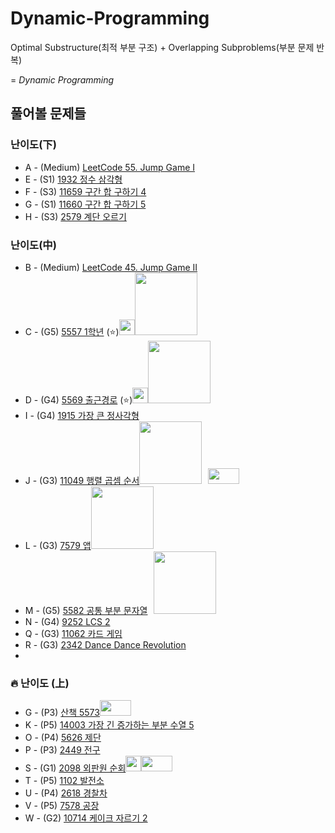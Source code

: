 # Dynamic-Programming

Optimal Substructure(최적 부분 구조) + Overlapping Subproblems(부분 문제 반복) 

= *Dynamic Programming*

## 풀어볼 문제들

### 난이도(下)
+ A - (Medium) [LeetCode 55. Jump Game I](https://leetcode.com/problems/jump-game/description/)
+ E - (S1) [1932 정수 삼각형](https://www.acmicpc.net/problem/1932)    
+ F - (S3) [11659 구간 합 구하기 4](https://www.acmicpc.net/problem/11659)    
+ G - (S1) [11660 구간 합 구하기 5](https://www.acmicpc.net/problem/11660)    
+ H - (S3) [2579 계단 오르기](https://www.acmicpc.net/problem/2579)    

### 난이도(中)
+ B - (Medium) [LeetCode 45. Jump Game II](https://leetcode.com/problems/jump-game-ii/description/)
+ C - (G5) [5557 1학년](https://www.acmicpc.net/problem/5557) (:star:)[<img src = "https://github.com/sulogc.png" width="25" height="25">](./Code/5557/5557_L.py)[<img src = "https://github.com/Haaarimmm.png" width="100" height="100">](./Code/5557/5557_K.py)[<img src = "https://github.com/wocjs.png" width="10" height="25">](./Code/5557/5557_H.py)
+ D - (G4) [5569 출근경로](https://www.acmicpc.net/problem/5569) (:star:)[<img src = "https://github.com/sulogc.png" width="25" height="25">](./Code/5569/5569_L.py)[<img src = "https://github.com/Haaarimmm.png" width="100" height="100">](./Code/5569/5569_K.py)[<img src = "https://github.com/wocjs.png" width="10" height="25">](./Code/5569/5569_H.py)
+ I - (G4) [1915 가장 큰 정사각형](https://www.acmicpc.net/problem/1915)    
+ J - (G3) [11049 행렬 곱셈 순서](https://www.acmicpc.net/problem/11049)[<img src = "https://github.com/Haaarimmm.png" width="100" height="100">](./Code/11049/11049_K.py)[<img src = "https://github.com/wocjs.png" width="10" height="25">](./Code/11049/11049_H.py)[<img src = "https://github.com/Frog-Slayer.png" width="50" height="25">](./Code/11049/11049_P.cpp)
+ L - (G3) [7579 앱](https://www.acmicpc.net/problem/7579)[<img src = "https://github.com/Haaarimmm.png" width="100" height="100">](./Code/7579/7579_K.py)
+ M - (G5) [5582 공통 부분 문자열](https://www.acmicpc.net/problem/5582)[<img src = "https://github.com/wocjs.png" width="10" height="25">](./Code/5582/5582_H.py)[<img src = "https://github.com/Haaarimmm.png" width="100" height="100">](./Code/5582/5582_K.py)
+ N - (G4) [9252 LCS 2](https://www.acmicpc.net/problem/9252)   
+ Q - (G3) [11062 카드 게임](https://www.acmicpc.net/problem/11062)
+ R - (G3) [2342 Dance Dance Revolution](https://www.acmicpc.net/problem/2342)
+ 
### :fire: 난이도 (上)
+ G - (P3) [산책	5573](https://www.acmicpc.net/problem/5573)[<img src = "https://github.com/Frog-Slayer.png" width="50" height="25">](./Code/5573/5573_P.cpp)
+ K - (P5) [14003 가장 긴 증가하는 부분 수열 5](https://www.acmicpc.net/problem/14003)   
+ O - (P4) [5626 제단](https://www.acmicpc.net/problem/5626)
+ P - (P3) [2449 전구](https://www.acmicpc.net/problem/2449)
+ S - (G1) [2098 외판원 순회](https://www.acmicpc.net/problem/2098)[<img src = "https://github.com/sulogc.png" width="25" height="25">](./Code/2098/b2098_L.java)[<img src = "https://github.com/Frog-Slayer.png" width="50" height="25">](./Code/2098/2098_P.cpp)
+ T - (P5) [1102 발전소](https://www.acmicpc.net/problem/1102)
+ U - (P4) [2618 경찰차](https://www.acmicpc.net/problem/2618)
+ V - (P5) [7578 공장](https://www.acmicpc.net/problem/7578)
+ W - (G2) [10714 케이크 자르기 2](https://www.acmicpc.net/problem/10714)
  

